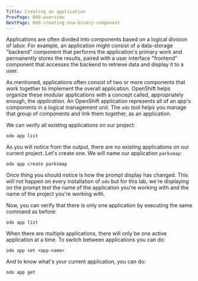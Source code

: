 ```yaml
---
Title: Creating an application
PrevPage: 040-overview
NextPage: 060-creating-new-binary-component
---
```


Applications are often divided into components based on a logical division of labor. For example, an application might consist of a data-storage "backend" component that performs the application's primary work and permanently stores the results, paired with a user interface "frontend" component that accesses the backend to retrieve data and display it to a user.

As mentioned, applications often consist of two or more components that work together to implement the overall application. OpenShift helps organize these modular applications with a concept called, appropriately enough, the *application*. An OpenShift application represents all of an app's components in a logical management unit. The ``odo`` tool helps you manage that group of components and link them together, as an application.

We can verify all existing applications on our project:

```execute-1
odo app list
```

As you will notice from the output, there are no existing applications on our current project. Let's create one. We will name our application `parksmap`:

```execute-1
odo app create parksmap
```

Once thing you should notice is how the prompt display has changed. This will not happen on every installation of ``odo`` but for this lab, we're displaying on the prompt text the name of the application you're working with and the name of the project you're working with.

Now, you can verify that there is only one application by executing the same command as before:

```execute-1
odo app list
```

When there are multiple applications, there will only be one active application at a time. To switch between applications you can do:

```
odo app set <app-name>
```

And to know what's your current application, you can do:

```execute-1
odo app get
```